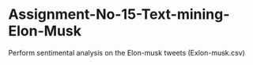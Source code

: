 # Assignment-No-15-Text-mining-Elon-Musk
Perform sentimental analysis on the Elon-musk tweets (Exlon-musk.csv)
